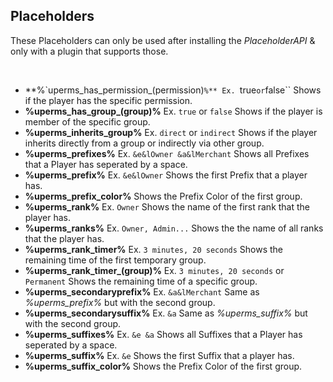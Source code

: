 ## Placeholders

These Placeholders can only be used after installing the *PlaceholderAPI* & only with a plugin that supports those.

<br />

* **%`uperms_has_permission_(permission)``%** Ex. ``true`` or ``false``
  Shows if the player has the specific permission.
* **%uperms_has_group_(group)%** Ex. ``true`` or ``false``
  Shows if the player is member of the specific group.
* **%uperms_inherits_group%** Ex. ``direct`` or ``indirect``
  Shows if the player inherits directly from a group or indirectly via other group.
* **%uperms_prefixes%** Ex. ``&e&lOwner &a&lMerchant``
  Shows all Prefixes that a Player has seperated by a space.
* **%uperms_prefix%** Ex. ``&e&lOwner``
  Shows the first Prefix that a player has.
* **%uperms_prefix_color%** 
  Shows the Prefix Color of the first group.
* **%uperms_rank%** Ex. ``Owner``
  Shows the name of the first rank that the player has.
* **%uperms_ranks%** Ex. ``Owner, Admin...`` 
  Shows the the name of all ranks that the player has.
* **%uperms_rank_timer%** Ex. ``3 minutes, 20 seconds``
  Shows the remaining time of the first temporary group.
* **%uperms_rank_timer_(group)%** Ex. ``3 minutes, 20 seconds`` or ``Permanent``
  Shows the remaining time of a specific group.
* **%uperms_secondaryprefix%** Ex. ``&a&lMerchant``
  Same as *%uperms_prefix%* but with the second group.
* **%uperms_secondarysuffix%** Ex. ``&a``
  Same as *%uperms_suffix%* but with the second group.
* **%uperms_suffixes%** Ex. ``&e &a``
  Shows all Suffixes that a Player has seperated by a space.
* **%uperms_suffix%** Ex. ``&e``
  Shows the first Suffix that a player has.
* **%uperms_suffix_color%** 
  Shows the Prefix Color of the first group.
